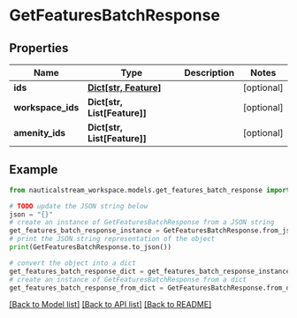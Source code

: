 # GetFeaturesBatchResponse


## Properties

Name | Type | Description | Notes
------------ | ------------- | ------------- | -------------
**ids** | [**Dict[str, Feature]**](Feature.md) |  | [optional] 
**workspace_ids** | **Dict[str, List[Feature]]** |  | [optional] 
**amenity_ids** | **Dict[str, List[Feature]]** |  | [optional] 

## Example

```python
from nauticalstream_workspace.models.get_features_batch_response import GetFeaturesBatchResponse

# TODO update the JSON string below
json = "{}"
# create an instance of GetFeaturesBatchResponse from a JSON string
get_features_batch_response_instance = GetFeaturesBatchResponse.from_json(json)
# print the JSON string representation of the object
print(GetFeaturesBatchResponse.to_json())

# convert the object into a dict
get_features_batch_response_dict = get_features_batch_response_instance.to_dict()
# create an instance of GetFeaturesBatchResponse from a dict
get_features_batch_response_from_dict = GetFeaturesBatchResponse.from_dict(get_features_batch_response_dict)
```
[[Back to Model list]](../README.md#documentation-for-models) [[Back to API list]](../README.md#documentation-for-api-endpoints) [[Back to README]](../README.md)



